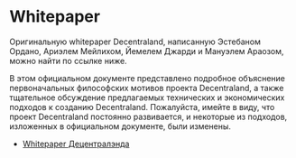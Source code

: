 # Whitepaper

Оригинальную whitepaper Decentraland, написанную Эстебаном Ордано, Ариэлем Мейлихом, Йемелем Джарди и Мануэлем Араозом, можно найти по ссылке ниже.

В этом официальном документе представлено подробное объяснение первоначальных философских мотивов проекта Decentraland, а также тщательное обсуждение предлагаемых технических и экономических подходов к созданию Decentraland. Пожалуйста, имейте в виду, что проект Decentraland постоянно развивается, и некоторые из подходов, изложенных в официальном документе, были изменены.

* [Whitepaper Децентралэнда](https://decentraland.org/whitepaper.pdf)
